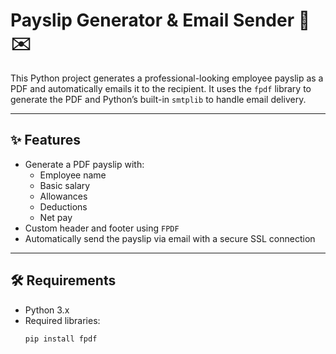 # Payslip Generator & Email Sender 📄✉️

This Python project generates a professional-looking employee payslip as a PDF and automatically emails it to the recipient. It uses the `fpdf` library to generate the PDF and Python’s built-in `smtplib` to handle email delivery.

---

## ✨ Features

- Generate a PDF payslip with:
  - Employee name
  - Basic salary
  - Allowances
  - Deductions
  - Net pay
- Custom header and footer using `FPDF`
- Automatically send the payslip via email with a secure SSL connection

---

## 🛠️ Requirements

- Python 3.x
- Required libraries:
  ```bash
  pip install fpdf
  

